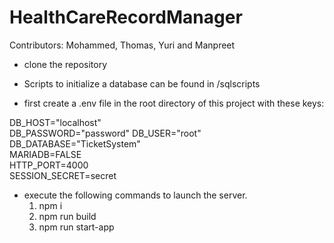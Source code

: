 # HealthCareRecordManager


Contributors: Mohammed, Thomas, Yuri and Manpreet

  * clone the repository

  * Scripts to initialize a database can be found in /sqlscripts

  * first create a .env file in the root directory of this project with these keys:

DB_HOST="localhost"  
DB_PASSWORD="password" 
DB_USER="root"  
DB_DATABASE="TicketSystem"  
MARIADB=FALSE  
HTTP_PORT=4000  
SESSION_SECRET=secret

  * execute the following commands to launch the server.
    1) npm i
    2) npm run build
    3) npm run start-app
